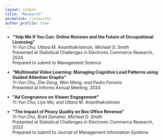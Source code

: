 ```yaml
---
layout: single
title: "Research"
permalink: /research/
author_profile: true
---
```


- **"Yelp Me If You Can: Online Reviews and the Future of Occupational Licensing"** <br/>
*Yi-Yun Chu, Uttara M. Ananthakrishnan, Michael D. Smith* <br/>
Presented at Statistical Challenges in Electronic Commerce Research, 2024 <br/>
Prepared to submit to Management Science 

- **"Multimodal Video Learning: Managing Cognitive Load Patterns using Guided Attention Graphs"** <br/>
*Yi-Yun Chu, Zhe Deng, Wen Wang, and Pedro Ferreira*<br/>
Presented at Informs Annual Meeting, 2024

- **"Ad Congruence on Viewer Engagement"** <br/>
*Yi-Yun Chu, Liye Ma, and Uttara M. Ananthakrishnan*

- **"The Impact of Piracy Quality on Box Office Revenue"** <br/>
*Yi-Yun Chu, Brett Danaher, Michael D. Smith* <br/>
Presented at Statistical Challenges in Electronic Commerce Research, 2023 <br/>
Prepared to submit to Journal of Management Information Systems 

